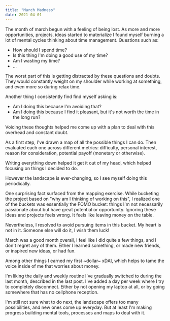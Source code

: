 ```yaml
---
title: "March Madness"
date: 2021-04-01
---
```


The month of march begun with a feeling of being lost.
As more and more opportunities, projects, ideas started to materialize I found myself burning a lot of mental cycles thinking about time management. Questions such as:

 * How should I spend time?
 * Is this thing I'm doing a good use of my time?
 * Am I wasting my time?
 * ...

The worst part of this is getting distracted by these questions and doubts.
They would constantly weight on my shoulder while working at something, and even more so during relax time.

Another thing I consistently find find myself asking is:
 * Am I doing this because I'm avoiding that?
 * Am I doing this because I find it pleasant, but it's not worth the time in the long run?

Voicing these thoughts helped me come up with a plan to deal with this overhead and constant doubt.

As a first step, I've drawn a map of all the possible things I can do.
Then evaluated each one across different metrics: difficulty, personal interest, reason for consideration, potential payoff (monetary or otherwise).

Writing everything down helped it get it out of my head, which helped focusing on things I decided to do.

However the landscape is ever-changing, so I see myself doing this periodically.

One surprising fact surfaced from the mapping exercise.
While bucketing the project based on "why am I thinking of working on this", I realized one of the buckets was essentially the FOMO bucket: things I'm not necessarily passionate about but have great potential or opportunity.
Ignoring these ideas and projects feels wrong. It feels like leaving money on the table.

Nevertheless, I resolved to avoid pursuing items in this bucket. My heart is not in it.
Someone else will do it, I wish them luck!

March was a good month overall, I feel like I did quite a few things, and I don't regret any of them.
Either I learned something, or made new friends, or inspired new ideas, or had fun.

Among other things I earned my first ~dollar~ xDAI, which helps to tame the voice inside of me that worries about money.

I'm liking the daily and weekly routine I've gradually switched to during the last month, described in the last post. I've added a day per week where I try to completely disconnect. Either by not opening my laptop at all, or by going somewhere that has no cellphone reception.

I'm still not sure what to do next, the landscape offers too many possibilities, and new ones come up everyday.
But at least I'm making progress building mental tools, processes and maps to deal with it.
